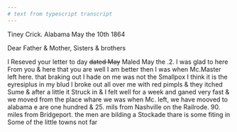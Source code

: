 ```yaml
---
# text from typescript transcript
---
```

Tiney Crick. Alabama  May the 10th 1864

Dear Father & Mother, Sisters & brothers
	
I Reseved your letter to day ~~dated May~~ Maled May the .2. I was glad to here From you & here that you are well  I am better then I was when Mc.Master left here. that braking out I hade on me was not the Smallpox I think it is the eyresiplus in my blud  I broke out all over me with red pimpls & they itched Sume & after a little it Struck in & I felt well for a week and ganed very fast & we moved from the place whare we was when Mc. left, we have mooved to alabama e are one hundred & 25. mils from Nashville on the Railrode. 90. miles from Bridgeport. the men are bilding a Stockade thare is some fiting in Some of the little towns not far